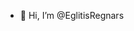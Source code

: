 - 👋 Hi, I’m @EglitisRegnars

<!---
EglitisRegnars/EglitisRegnars is a ✨ special ✨ repository because its `README.md` (this file) appears on your GitHub profile.
You can click the Preview link to take a look at your changes.
--->
